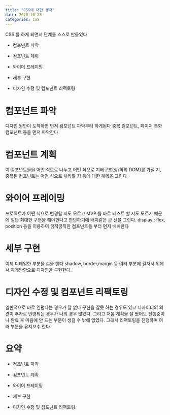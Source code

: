 ```yaml
---
title: "CSS에 대한 생각"
date: 2020-10-25
categories: CSS
---
```


CSS 를 하게 되면서 단계를 스스로 만들었다

- 컴포넌트 파악

- 컴포넌트 계획

- 와이어 프레이밍

- 세부 구현

- 디자인 수정 및 컴포넌트 리팩토링

# 컴포넌트 파악

디자인 원안이 도착하면 먼저 컴포넌트 파악부터 하게된다
중복 컴포넌트, 페이지 특화 컴포넌트 등을 먼저 파악한다

# 컴포넌트 계획

이 컴포넌트들을 어떤 식으로 나누고 어떤 식으로 지배구조(상/하위 DOM)를 가질 지, 중복된 컴포넌트는 어떤 식으로 처리할 지 등에 대한 계획을 그린다

# 와이어 프레이밍

프로젝트가 어떤 식으로 변경될 지도 모르고 MVP 를 바로 테스트 할 지도 모르기 때문에 일단 최대한 구현을 해야한다고 판단하기에 배치같은 큰 선을 그린다.
display : flex, position 등을 이용하여 굵직굵직한 컴포넌트들 부터 먼저 배치한다

# 세부 구현

이제 디테일한 부분을 손을 댄다
shadow, border,margin 등 여러 부분에 걸쳐서 위에서 아래방향으로 디자인을 구현한다.

# 디자인 수정 및 컴포넌트 리팩토링

일반적으로 바로 컨펌나는 경우가 잘 없다
구현을 잘못 하는 경우도 있고 디자이너의 의견이 추가로 반영되는 경우가 나의 경우 많았다.
그리고 처음 계획을 잘 짰어도 진행중이나 완료 후 마음에 안 드는 부분이 생길 수 밖에 없었다.
그래서 리팩토링을 진행하며 여러 부분을 유지보수 한다.

# 요약

- 컴포넌트 파악

- 컴포넌트 계획

- 와이어 프레이밍

- 세부 구현

- 디자인 수정 및 컴포넌트 리팩토링
